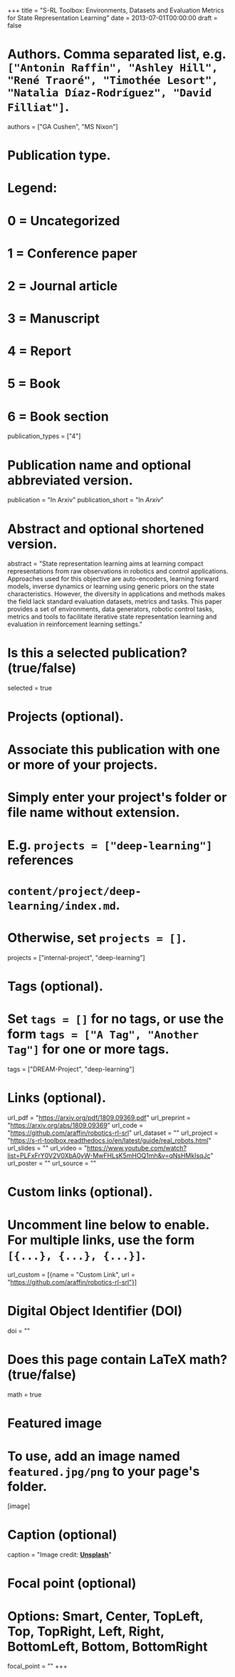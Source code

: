 +++
title = "S-RL Toolbox: Environments, Datasets and Evaluation Metrics for State Representation Learning"
date = 2013-07-01T00:00:00
draft = false

# Authors. Comma separated list, e.g. `["Antonin Raffin", "Ashley Hill", "René Traoré", "Timothée Lesort", "Natalia Díaz-Rodríguez", "David Filliat"]`.
authors = ["GA Cushen", "MS Nixon"]

# Publication type.
# Legend:
# 0 = Uncategorized
# 1 = Conference paper
# 2 = Journal article
# 3 = Manuscript
# 4 = Report
# 5 = Book
# 6 = Book section
publication_types = ["4"]

# Publication name and optional abbreviated version.
publication = "In Arxiv"
publication_short = "In *Arxiv*"

# Abstract and optional shortened version.
abstract = "State representation learning aims at learning compact representations from raw observations in robotics and control applications. Approaches used for this objective are auto-encoders, learning forward models, inverse dynamics or learning using generic priors on the state characteristics. However, the diversity in applications and methods makes the field lack standard evaluation datasets, metrics and tasks. This paper provides a set of environments, data generators, robotic control tasks, metrics and tools to facilitate iterative state representation learning and evaluation in reinforcement learning settings."

# Is this a selected publication? (true/false)
selected = true

# Projects (optional).
#   Associate this publication with one or more of your projects.
#   Simply enter your project's folder or file name without extension.
#   E.g. `projects = ["deep-learning"]` references 
#   `content/project/deep-learning/index.md`.
#   Otherwise, set `projects = []`.
projects = ["internal-project", "deep-learning"]

# Tags (optional).
#   Set `tags = []` for no tags, or use the form `tags = ["A Tag", "Another Tag"]` for one or more tags.
tags = ["DREAM-Project", "deep-learning"]

# Links (optional).
url_pdf = "https://arxiv.org/pdf/1809.09369.pdf"
url_preprint = "https://arxiv.org/abs/1809.09369"
url_code = "https://github.com/araffin/robotics-rl-srl"
url_dataset = ""
url_project = "https://s-rl-toolbox.readthedocs.io/en/latest/guide/real_robots.html"
url_slides = ""
url_video = "https://www.youtube.com/watch?list=PLFxFrY0V2V0XbA0yW-MwFHLsK5mHOQ1mh&v=qNsHMkIsqJc"
url_poster = ""
url_source = ""

# Custom links (optional).
#   Uncomment line below to enable. For multiple links, use the form `[{...}, {...}, {...}]`.
url_custom = [{name = "Custom Link", url = "https://github.com/araffin/robotics-rl-srl"}]

# Digital Object Identifier (DOI)
doi = ""

# Does this page contain LaTeX math? (true/false)
math = true

# Featured image
# To use, add an image named `featured.jpg/png` to your page's folder. 
[image]
  # Caption (optional)
  caption = "Image credit: [**Unsplash**](https://github.com/araffin/robotics-rl-srl)"

  # Focal point (optional)
  # Options: Smart, Center, TopLeft, Top, TopRight, Left, Right, BottomLeft, Bottom, BottomRight
  focal_point = ""
+++

<!-- More detail can easily be written here using *Markdown* and $\rm \LaTeX$ math code.
 -->